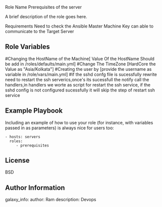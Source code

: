 Role Name
Prerequisites of the server

A brief description of the role goes here.

Requirements
Need to check the Ansible Master Machine Key can able to communicate to the Target Server 


Role Variables
--------------
#Changing the HostName of the Machine[ Value Of the HostName Should be add in /roles/defaults/main.yml]
#Change The TimeZone [HardCore the Value as "Asia/Kolkata"]
#Creating the user by [provide the username as variable in /role/vars/main.yml]
#if the sshd confg file is sucessfully rewrite need to restart the ssh serverics,once's its sucessfull the notify call the handlers,in handlers we worte as script for restart the ssh service, if the sshd config is not configured sucessfully it will skip the step of restart ssh service

Example Playbook
----------------

Including an example of how to use your role (for instance, with variables passed in as parameters) is always nice for users too:

    - hosts: servers
      roles:
         - prerequisites
License
-------

BSD

Author Information
------------------
galaxy_info:
  author: Ram
  description: Devops
  
